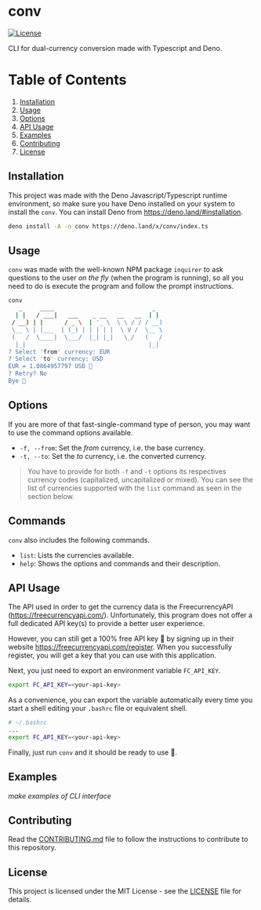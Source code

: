 # conv

[![License](https://img.shields.io/badge/license-MIT-blue.svg)](https://github.com/mayoras/conv/blob/main/LICENSE)

CLI for dual-currency conversion made with Typescript and Deno.

# Table of Contents

1. [Installation](#installation)
2. [Usage](#usage)
3. [Options](#options)
4. [API Usage](#api-usage)
5. [Examples](#examples)
6. [Contributing](#contributing)
7. [License](#license)

## Installation

This project was made with the Deno Javascript/Typescript runtime environment,
so make sure you have Deno installed on your system to install the `conv`. You
can install Deno from https://deno.land/#installation.

```sh
deno install -A -n conv https://deno.land/x/conv/index.ts
```

## Usage

`conv` was made with the well-known NPM package `inquirer` to ask questions to
the user _on the fly_ (when the program is running), so all you need to do is
execute the program and follow the prompt instructions.

```sh
conv
   _     ____                            _  
  | |   / ___|   ___    _ __   __   __  | | 
 / __) | |      / _ \  | '_ \  \ \ / / / __)
 \__ \ | |___  | (_) | | | | |  \ V /  \__ \
 (   /  \____|  \___/  |_| |_|   \_/   (   /
  |_|                                   |_| 
? Select 'from' currency: EUR
? Select 'to' currency: USD
EUR = 1.0864957797 USD 💱
? Retry? No
Bye 👋
```

## Options

If you are more of that fast-single-command type of person, you may want to use
the command options available.

- `-f, --from`: Set the _from_ currency, i.e. the base currency.
- `-t, --to`: Set the _to_ currency, i.e. the converted currency.

> You have to provide for both `-f` and `-t` options its respectives currency
> codes (capitalized, uncapitalized or mixed). You can see the list of
> currencies supported with the `list` command as seen in the section below.

## Commands

`conv` also includes the following commands.

- `list`: Lists the currencies available.
- `help`: Shows the options and commands and their description.

## API Usage

The API used in order to get the currency data is the FreecurrencyAPI
(https://freecurrencyapi.com/). Unfortunately, this program does not offer a
full dedicated API key(s) to provide a better user experience.

However, you can still get a 100% free API key 🔑 by signing up in their website
https://freecurrencyapi.com/register. When you successfully register, you will
get a key that you can use with this application.

Next, you just need to export an environment variable `FC_API_KEY`.

```sh
export FC_API_KEY=<your-api-key>
```

As a convenience, you can export the variable automatically every time you start
a shell editing your `.bashrc` file or equivalent shell.

```bash
# ~/.bashrc
...
export FC_API_KEY=<your-api-key>
```

Finally, just run `conv` and it should be ready to use 🚀.

## Examples

_make examples of CLI interface_

## Contributing

Read the
[CONTRIBUTING.md](https://github.com/mayoras/conv/blob/main/CONTRIBUTING.md)
file to follow the instructions to contribute to this repository.

## License

This project is licensed under the MIT License - see the
[LICENSE](https://github.com/mayoras/conv/blob/main/LICENSE) file for details.

